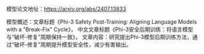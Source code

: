 模型论文地址：https://arxiv.org/abs/2407.13833

模型概述：文章标题《Phi-3 Safety Post-Training: Aligning Language Models with a "Break-Fix" Cycle》，
中文文章标题《Phi-3安全后期训练：将语言模型与“破坏-修复”周期保持一致》，
文章内容：研究提出Phi-3模型后期训练方法，通过“破坏-修复”周期提升模型安全性，减少有害输出。

